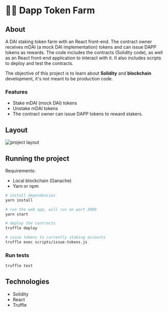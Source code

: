 
# 🧑‍🌾 Dapp Token Farm

## About
A DAI staking token farm with an React front-end.
The contract owner receives mDAI (a mock DAI implementation) tokens and can issue DAPP tokens as rewards.
The code includes the contracts (Solidity code), as well as an React front-end application to interact with it.
It also includes scripts to deploy and test the contracts.

The objective of this project is to learn about **Solidity** and **blockchain** development, it's not meant to be production code.

### Features
- Stake mDAI (mock DAI) tokens
- Unstake mDAI tokens
- The contract owner can issue DAPP tokens to reward stakers.

## Layout
<p>
<img src="https://github.com/mcbattirola/defi-token-farm/blob/main/layout.png" alt="project layout" />
</p>

## Running the project
Requirements:
- Local blockchain (Ganache)
- Yarn or npm
```bash
# install dependencies
yarn install

# run the web app, will run on port 3000
yarn start 

# deploy the contracts
truffle deploy

# issue tokens to currently staking accounts
truffle exec scripts/issue-tokens.js
```
### Run tests
```bash
truffle test
```

## Technologies
- Solidity
- React
- Truffle
